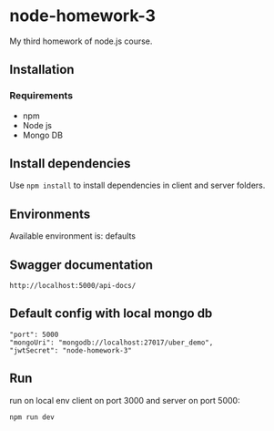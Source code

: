 # node-homework-3
My third homework of node.js course.

## Installation
### Requirements
- npm
- Node js
- Mongo DB

## Install dependencies
Use `npm install` to install dependencies in client and server folders.

## Environments
Available environment is:
defaults

## Swagger documentation
```
http://localhost:5000/api-docs/
```

## Default config with local mongo db
```
"port": 5000
"mongoUri": "mongodb://localhost:27017/uber_demo",
"jwtSecret": "node-homework-3"
```

## Run
run on local env client on port 3000 and server on port 5000:
```
npm run dev
```